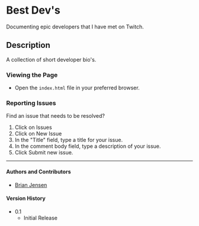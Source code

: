 # Best Dev's

Documenting epic developers that I have met on Twitch.

## Description

A collection of short developer bio's.

### Viewing the Page

* Open the `index.html` file in your preferred browser.

### Reporting Issues

Find an issue that needs to be resolved?

1. Click on Issues
2. Click on New Issue
3. In the "Title" field, type a title for your issue.
4. In the comment body field, type a description of your issue.
5. Click Submit new issue.


---

#### Authors and Contributors

* [Brian Jensen](https://github.com/brian-jensen)



#### Version History

* 0.1
    * Initial Release

